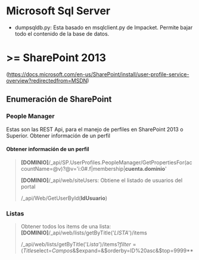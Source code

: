 # Microsoft Sql Server

* dumpsqldb.py: Esta basado en msqlclient.py de Impacket. Permite bajar todo el contenido de la base de datos.

# >= SharePoint 2013
(https://docs.microsoft.com/en-us/SharePoint/install/user-profile-service-overview?redirectedfrom=MSDN)

## Enumeración de SharePoint

### People Manager
Estas son las REST Api, para el manejo de perfiles en SharePoint 2013 o Superior.
Obtener información de un perfil
#### Obtener información de un perfil

> **[DOMINIO]**/_api/SP.UserProfiles.PeopleManager/GetPropertiesFor(accountName=@v)?@v='i:0#.f|membership|__cuenta.dominio__'
> 
> **[DOMINIO]**/_api/web/siteUsers: Obtiene el listado de usuarios del portal
> 
> /_api/Web/GetUserById(**IdUsuario**)



### Listas
> Obtener todos los items de una lista: **[DOMINIO]**/_api/web/lists/getByTitle('*LISTA*')/items
>
> /_api/web/lists/getByTitle('*Lista*')/items?$filter=(Title%20eq%20%27@**Filtro**%27)&$select=*Campos*&$expand=&$orderby=ID%20asc&$top=9999**
